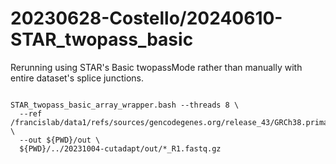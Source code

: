 
#	20230628-Costello/20240610-STAR_twopass_basic


Rerunning using STAR's Basic twopassMode rather than manually with entire dataset's splice junctions.


```

STAR_twopass_basic_array_wrapper.bash --threads 8 \
  --ref /francislab/data1/refs/sources/gencodegenes.org/release_43/GRCh38.primary_assembly.genome \
  --out ${PWD}/out \
  ${PWD}/../20231004-cutadapt/out/*_R1.fastq.gz

```


